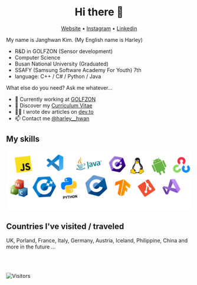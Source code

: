 <h1 align="center">Hi there 👋</h1>

<p align="center">
  <a href="https://harley-hwan.github.io/">Website</a> •
  <a href="https://www.instagram.com/harley__hwan/">Instagram</a> •
  <a href="https://www.linkedin.com/in/harley-hwan/">Linkedin</a>
</p>

My name is Janghwan Kim. (My English name is Harley)

- R&D in GOLFZON (Sensor development)
- Computer Science
- Busan National University (Graduated)
- SSAFY (Samsung Software Academy For Youth) 7th
- language: C++ / C# / Python / Java

What else do you need? Ask me whatever...

* 💼 Currently working at [GOLFZON](https://www.golfzongolf.com/) <br/>
* 🔖 Discover my [Curriculum Vitae](https://harley-hwan.github.io/) <br/>
* ✍🏻 I wrote dev articles on [dev.to](https://harley-hwan.github.io/) <br/>
* 📫 Contact me [@harley__hwan](https://www.instagram.com/harley__hwan/)



## My skills

<p align="center">
    <img align="center" alt="Skills" src="img/mySkills.PNG" />
</p>

## Countries I've visited / traveled
UK, Porland, France, Italy, Germany, Austria, Iceland, Philippine, China and more in the future ...



<br/>
<br/>

![Visitors](https://visitor-badge.laobi.icu/badge?page_id=harley-hwan.harley-hwan)
